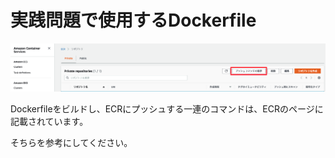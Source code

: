 # 実践問題で使用するDockerfile

![example.png](./example.png)

Dockerfileをビルドし、ECRにプッシュする一連のコマンドは、ECRのページに記載されています。

そちらを参考にしてください。